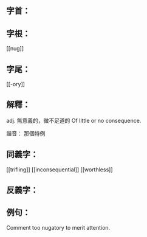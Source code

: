 
## 字首：

## 字根：
[[nug]]
## 字尾：
[[-ory]]


## 解釋：
adj.
無意義的，微不足道的
Of little or no consequence.

諧音：
那個特例

## 同義字：
[[trifling]]
[[inconsequential]]
[[worthless]]
## 反義字：

## 例句：
Comment too nugatory to merit attention.

